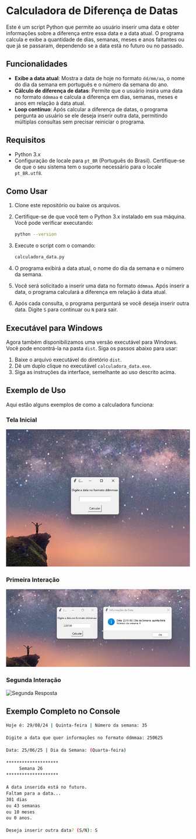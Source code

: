 # Calculadora de Diferença de Datas

Este é um script Python que permite ao usuário inserir uma data e obter informações sobre a diferença entre essa data e a data atual. O programa calcula e exibe a quantidade de dias, semanas, meses e anos faltantes ou que já se passaram, dependendo se a data está no futuro ou no passado.

## Funcionalidades

- **Exibe a data atual**: Mostra a data de hoje no formato `dd/mm/aa`, o nome do dia da semana em português e o número da semana do ano.
- **Cálculo de diferença de datas**: Permite que o usuário insira uma data no formato `ddmmaa` e calcula a diferença em dias, semanas, meses e anos em relação à data atual.
- **Loop contínuo**: Após calcular a diferença de datas, o programa pergunta ao usuário se ele deseja inserir outra data, permitindo múltiplas consultas sem precisar reiniciar o programa.

## Requisitos

- Python 3.x
- Configuração de locale para `pt_BR` (Português do Brasil). Certifique-se de que o seu sistema tem o suporte necessário para o locale `pt_BR.utf8`.

## Como Usar

1. Clone este repositório ou baixe os arquivos.

2. Certifique-se de que você tem o Python 3.x instalado em sua máquina. Você pode verificar executando:

    ```bash
    python --version
    ```

3. Execute o script com o comando:

    ```bash
    calculadora_data.py
    ```

4. O programa exibirá a data atual, o nome do dia da semana e o número da semana.

5. Você será solicitado a inserir uma data no formato `ddmmaa`. Após inserir a data, o programa calculará a diferença em relação à data atual.

6. Após cada consulta, o programa perguntará se você deseja inserir outra data. Digite `S` para continuar ou `N` para sair.

## Executável para Windows

Agora também disponibilizamos uma versão executável para Windows. Você pode encontrá-la na pasta `dist`. Siga os passos abaixo para usar:

1. Baixe o arquivo executável do diretório `dist`.
2. Dê um duplo clique no executável `calculadora_data.exe`.
3. Siga as instruções da interface, semelhante ao uso descrito acima.

## Exemplo de Uso

Aqui estão alguns exemplos de como a calculadora funciona:

### Tela Inicial
![Tela Inicial](imagens/tela_inicial.png)

### Primeira Interação
![Primeira Resposta](imagens/informacao1.png)

### Segunda Interação
![Segunda Resposta](imagens/informacao2.png)

## Exemplo Completo no Console

```bash
Hoje é: 29/08/24 | Quinta-feira | Número da semana: 35

Digite a data que quer informações no formato ddmmaa: 250625

Data: 25/06/25 | Dia da Semana: (Quarta-feira)

********************
     Semana 26     
********************

A data inserida está no futuro.
Faltam para a data...
301 dias
ou 43 semanas
ou 10 meses
ou 0 anos.

Deseja inserir outra data? (S/N): S
